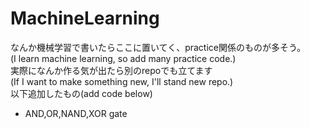 # MachineLearning 
なんか機械学習で書いたらここに置いてく、practice関係のものが多そう。  
(I learn machine learning, so add many practice code.)    
実際になんか作る気が出たら別のrepoでも立てます  
(If I want to make something new, I'll stand new repo.)    
以下追加したもの(add code below)  
* AND,OR,NAND,XOR gate
